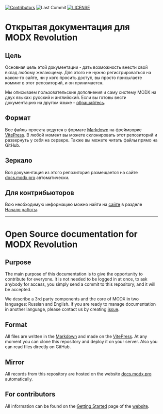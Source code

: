 <!-- markdownlint-disable MD041 -->

[![Contributors](https://img.shields.io/github/contributors/modx-pro/Docs.svg?style=flat-square)](https://github.com/modx-pro/Docs/graphs/contributors)
![Last Commit](https://img.shields.io/github/last-commit/modx-pro/Docs.svg?style=flat-square)
[![LICENSE](https://img.shields.io/badge/License-GPL%20v2-blue.svg)](./license.txt)

# Открытая документация для MODX Revolution

## Цель

Основная цель этой документации - дать возможность внести свой вклад любому желающему.
Для этого не нужно регистрироваться на каком-то сайте, ни у кого просить доступ, вы просто присылаете коммит в этот репозиторий, и он принимается.

Мы описываем пользовательские дополнения и саму систему MODX на двух языках: русский и английский.
Если вы готовы вести документацию на другом языке - [обращайтесь][repository].

## Формат

Все файлы проекта ведутся в формате [Markdown] на фреймворке [VitePress].
В любой момент вы можете склонировать этот репозиторий и развернуть у себя на сервере. Также вы можете читать файлы прямо на GitHub.

## Зеркало

Вся документация из этого репозитория размещается на сайте [docs.modx.pro](http://docs.modx.pro) автоматически.

## Для контрибьюторов

Всю необходимую информацию можно найти на [сайте](https://docs.modx.pro/) в разделе [Начало работы](https://docs.modx.pro/guide/getting-started).

---

# Open Source documentation for MODX Revolution

## Purpose

The main purpose of this documentation is to give the opportunity to contribute for everyone.
It is not needed to be logged in at once, to ask anybody for access, you simply send a commit to this repository, and it will be accepted.

We describe a 3rd party components and the core of MODX in two languages: Russian and English.
If you are ready to manage documentation in another language, please contact us by creating [issue][repository].

## Format

All files are written in the [Markdown] and made on the [VitePress].
At any moment you can clone this repository and deploy it on your server. Also you can read files directly on GitHub.

## Mirror

All records from this repository are hosted on the website [docs.modx.pro](http://docs.modx.pro/en/) automatically.

## For contributors

All information can be found on the [Getting Started](https://docs.modx.pro/en/quide/getting-started) page of the [website](https://docs.modx.pro/en/).

[repository]: https://github.com/modx-pro/Docs/
[VitePress]: https://vitepress.dev
[Markdown]: http://daringfireball.net/projects/markdown/syntax
